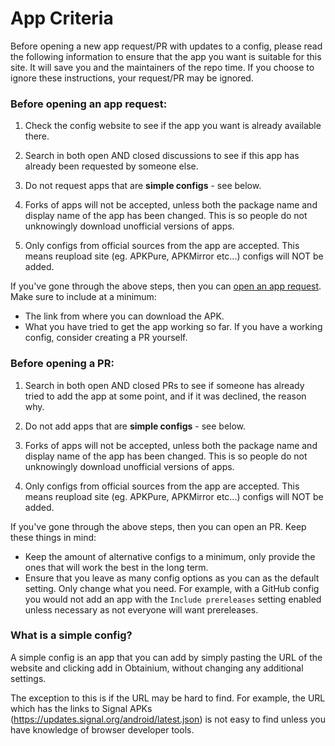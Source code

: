 # App Criteria

Before opening a new app request/PR with updates to a config, please read the following information to ensure that the app you want is suitable for this site. It will save you and the maintainers of the repo time. If you choose to ignore these instructions, your request/PR may be ignored.


### Before opening an app request:

1. Check the config website to see if the app you want is already available there.

2. Search in both open AND closed discussions to see if this app has already been requested by someone else.

3. Do not request apps that are **simple configs** - see below.

4. Forks of apps will not be accepted, unless both the package name and display name of the app has been changed. This is so people do not unknowingly download unofficial versions of apps.

5. Only configs from official sources from the app are accepted. This means reupload site (eg. APKPure, APKMirror etc...) configs will NOT be added.


If you've gone through the above steps, then you can [open an app request](https://github.com/ImranR98/apps.obtainium.imranr.dev/discussions/new?category=app-requests). Make sure to include at a minimum:

- The link from where you can download the APK.
- What you have tried to get the app working so far. If you have a working config, consider creating a PR yourself.


### Before opening a PR:

1. Search in both open AND closed PRs to see if someone has already tried to add the app at some point, and if it was declined, the reason why.

2. Do not add apps that are **simple configs** - see below.

3. Forks of apps will not be accepted, unless both the package name and display name of the app has been changed. This is so people do not unknowingly download unofficial versions of apps.

4. Only configs from official sources from the app are accepted. This means reupload site (eg. APKPure, APKMirror etc...) configs will NOT be added.

If you've gone through the above steps, then you can open an PR. Keep these things in mind:

- Keep the amount of alternative configs to a minimum, only provide the ones that will work the best in the long term.
- Ensure that you leave as many config options as you can as the default setting. Only change what you need. For example, with a GitHub config you would not add an app with the `Include prereleases` setting enabled unless necessary as not everyone will want prereleases.


### What is a simple config?

A simple config is an app that you can add by simply pasting the URL of the website and clicking add in Obtainium, without changing any additional settings.

The exception to this is if the URL may be hard to find. For example, the URL which has the links to Signal APKs (https://updates.signal.org/android/latest.json) is not easy to find unless you have knowledge of browser developer tools.
